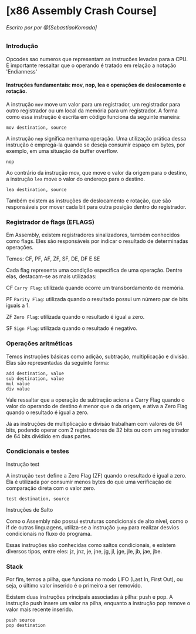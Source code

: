 # [x86 Assembly Crash Course]
###### Escrito por  por @[SebastiaoKomada]

### Introdução

Opcodes sao numeros que representam as instrucões levadas para a CPU. É importante ressaltar que o operando é tratado em relação a notação 'Endianness'

#### Instruções fundamentais: mov, nop, lea e operações de deslocamento e rotação.

A instrução `mov` move um valor para um registrador, um registrador para outro registrador ou um local da memória para um registrador.
A forma como essa instrução é escrita em código funciona da seguinte maneira:

````
mov destination, source  
````

A instrução `nop` significa nenhuma operação. Uma utilização prática dessa instrução é empregá-la quando se deseja consumir espaço em bytes, por exemplo, em uma situação de buffer overflow.

````
nop  
````

Ao contrário da instrução mov, que move o valor da origem para o destino, a instrução `lea` move o valor do endereço para o destino.

````
lea destination, source  
````

Também existem as instruções de deslocamento e rotação, que são responsáveis por mover cada bit para outra posição dentro do registrador.

### Registrador de flags (EFLAGS)

Em Assembly, existem registradores sinalizadores, também conhecidos como flags. Eles são responsáveis por indicar o resultado de determinadas operações.

Temos: CF, PF, AF, ZF, SF, DE, DF E SE

Cada flag representa uma condição específica de uma operação. Dentre elas, destacam-se as mais utilizadas:

CF `Carry Flag`: utilizada quando ocorre um transbordamento de memória.

PF `Parity Flag`: utilizada quando o resultado possui um número par de bits iguais a 1.

ZF `Zero Flag`: utilizada quando o resultado é igual a zero.

SF `Sign Flag`: utilizada quando o resultado é negativo.

### Operações aritméticas

Temos instruções básicas como adição, subtração, multiplicação e divisão.
Elas são representadas da seguinte forma:

````
add destination, value  
sub destination, value  
mul value  
div value  
````

Vale ressaltar que a operação de subtração aciona a Carry Flag quando o valor do operando de destino é menor que o da origem, e ativa a Zero Flag quando o resultado é igual a zero.

Já as instruções de multiplicação e divisão trabalham com valores de 64 bits, podendo operar com 2 registradores de 32 bits ou com um registrador de 64 bits dividido em duas partes.

### Condicionais e testes

Instrução test

A instrução `test` define a Zero Flag (ZF) quando o resultado é igual a zero.
Ela é utilizada por consumir menos bytes do que uma verificação de comparação direta com o valor zero.
````
test destination, source  
````
Instruções de Salto

Como o Assembly não possui estruturas condicionais de alto nível, como o if de outras linguagens, utiliza-se a instrução `jump` para realizar desvios condicionais no fluxo do programa.

Essas instruções são conhecidas como saltos condicionais, e existem diversos tipos, entre eles:
jz, jnz, je, jne, jg, jl, jge, jle, jb, jae, jbe.

### Stack

Por fim, temos a pilha, que funciona no modo LIFO (Last In, First Out), ou seja, o último valor inserido é o primeiro a ser removido.

Existem duas instruções principais associadas à pilha: push e pop.
A instrução push insere um valor na pilha, enquanto a instrução pop remove o valor mais recente inserido.
````
push source  
pop destination 
````
